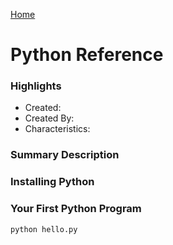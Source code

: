 [Home](../)

# Python Reference

### Highlights

- Created:
- Created By:
- Characteristics:

### Summary Description

### Installing Python

### Your First Python Program

`python hello.py`
